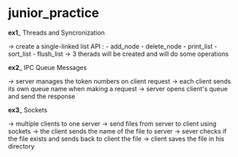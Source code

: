# junior_practice

______ex1_______
Threads and Syncronization

 -> create a single-linked list API : 
      - add_node 
      - delete_node 
      - print_list 
      - sort_list
      - flush_list
 -> 3 therads will be created and will do some operations


______ex2_______
IPC Queue Messages

  -> server manages the token numbers on client request
  -> each client sends its own queue name when making a request
  -> server opens client's queue and send the response

______ex3_______
Sockets

  -> multiple clients to one server
  -> send files from server to client using sockets
  -> the client sends the name of the file to server
  -> sever checks if the file exists and sends back to client the file
  -> client saves the file in his directory

